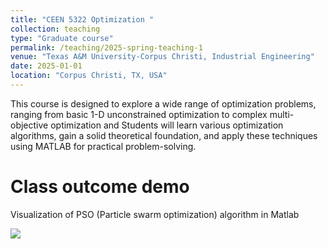 ```yaml
---
title: "CEEN 5322 Optimization "
collection: teaching
type: "Graduate course"
permalink: /teaching/2025-spring-teaching-1
venue: "Texas A&M University-Corpus Christi, Industrial Engineering"
date: 2025-01-01
location: "Corpus Christi, TX, USA"
---
```


This course is designed to explore a wide range of optimization
problems, ranging from basic 1-D unconstrained optimization to complex multi-objective
optimization and Students will learn various optimization algorithms, gain a solid theoretical
foundation, and apply these techniques using MATLAB for practical problem-solving.

Class outcome demo
======
Visualization of PSO (Particle swarm optimization) algorithm in Matlab

<img src='/images/PSO_3D_animation.gif'>
